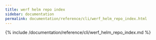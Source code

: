 ```yaml
---
title: werf helm repo index
sidebar: documentation
permalink: documentation/reference/cli/werf_helm_repo_index.html
---
```


{% include /documentation/reference/cli/werf_helm_repo_index.md %}
